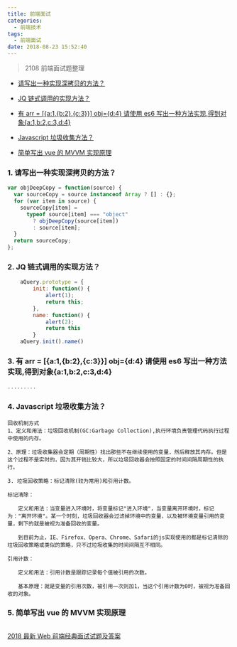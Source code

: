 ```yaml
---
title: 前端面试
categories:
  - 前端技术
tags:
  - 前端面试
date: 2018-08-23 15:52:40
---
```


> 2108 前端面试题整理

<!--- more -->

- [请写出一种实现深拷贝的方法？](#1)

- [JQ 链式调用的实现方法？](#2)

- [有 arr = [{a:1,{b:2},{c:3}}] obj={d:4} 请使用 es6 写出一种方法实现,得到对象{a:1,b:2,c:3,d:4}](#3)

- [Javascript 垃圾收集方法？](#4)

- [简单写出 vue 的 MVVM 实现原理](#5)

### <span id='1'>1. 请写出一种实现深拷贝的方法？</span>

```js
var objDeepCopy = function(source) {
  var sourceCopy = source instanceof Array ? [] : {};
  for (var item in source) {
    sourceCopy[item] =
      typeof source[item] === "object"
        ? objDeepCopy(source[item])
        : source[item];
  }
  return sourceCopy;
};
```

### <span id='2'>2. JQ 链式调用的实现方法？</span>

```js
    aQuery.prototype = {
        init: function() {
            alert(1);
            return this;
        },
        name: function() {
            alert(2);
            return this
        }
    aQuery.init().name()
```

### <span id='3'>3. 有 arr = [{a:1,{b:2},{c:3}}] obj={d:4} 请使用 es6 写出一种方法实现,得到对象{a:1,b:2,c:3,d:4}</span>

```js
.........
```

### <span id='4'>4. Javascript 垃圾收集方法？</span>

```
回收机制方式
1、定义和用法：垃圾回收机制(GC:Garbage Collection),执行环境负责管理代码执行过程中使用的内存。

2、原理：垃圾收集器会定期（周期性）找出那些不在继续使用的变量，然后释放其内存。但是这个过程不是实时的，因为其开销比较大，所以垃圾回收器会按照固定的时间间隔周期性的执行。

3. 垃圾回收策略：标记清除(较为常用)和引用计数。

标记清除：

　　定义和用法：当变量进入环境时，将变量标记"进入环境"，当变量离开环境时，标记为："离开环境"。某一个时刻，垃圾回收器会过滤掉环境中的变量，以及被环境变量引用的变量，剩下的就是被视为准备回收的变量。

　　到目前为止，IE、Firefox、Opera、Chrome、Safari的js实现使用的都是标记清除的垃圾回收策略或类似的策略，只不过垃圾收集的时间间隔互不相同。

引用计数：

　　定义和用法：引用计数是跟踪记录每个值被引用的次数。

　　基本原理：就是变量的引用次数，被引用一次则加1，当这个引用计数为0时，被视为准备回收的对象。
```

### <span id='5'>5. 简单写出 vue 的 MVVM 实现原理</span>

```js
```

[2018 最新 Web 前端经典面试试题及答案](https://blog.csdn.net/wdlhao/article/details/79079660)
